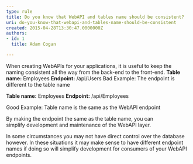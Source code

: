 ```yaml
---
type: rule
title: Do you know that WebAPI and tables name should be consistent?
uri: do-you-know-that-webapi-and-tables-name-should-be-consistent
created: 2015-04-28T13:30:47.0000000Z
authors:
- id: 1
  title: Adam Cogan

---
```


When creating WebAPIs for your applications, it is useful to keep the naming consistent all the way from the back-end to the front-end. 
**Table name:** Employees
**Endpoint:** /api/Users
Bad Example: The endpoint is different to the table name




**Table name:** Employees
**Endpoint:** /api/Employees

Good Example: Table name is the same as the WebAPI endpoint


By making the endpoint the same as the table name, you can simplify development and maintenance of the WebAPI layer.

In some circumstances you may not have direct control over the database however. In these situations it may make sense to have different endpoint names if doing so will simplify development for consumers of your WebAPI endpoints.
